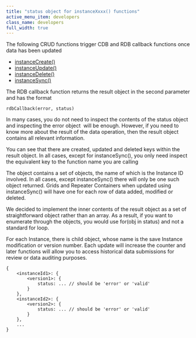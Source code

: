 ```yaml
---
title: "status object for instanceXxxx() functions"
active_menu_item: developers
class_name: developers
full_width: true
---
```



The following CRUD functions trigger CDB and RDB callback functions once data has been updated

 - [instanceCreate()](/developers/documentation/scripting-apis/client-api/instance-data-functions/instancecreate)
 - [instanceUpdate()](/developers/documentation/scripting-apis/client-api/instance-data-functions/instancesave)
 - [instanceDelete()](/developers/documentation/scripting-apis/client-api/instance-data-functions/instancedelete)
 - [instanceSync()](/developers/documentation/scripting-apis/client-api/instance-data-functions/instancesync)

The RDB callback function returns the result object in the second parameter and has the format

    rdbCallback(error, status)

In many cases, you do not need to inspect the contents of the status object and inspecting the error object  will be enough. However, if you need to know more about the result of the data operation, then the result object contains all relevant information.

You can see that there are created, updated and deleted keys within the result object. In all cases, except for instanceSync(), you only need inspect the equivalent key to the function name you are calling

The object contains a set of objects, the name of which is the Instance ID involved. In all cases, except instanceSync() there will only be one such object returned. Grids and Repeater Containers when updated using instanceSync() will have one for each row of data added, modified or deleted.

We decided to implement the inner contents of the result object as a set of straightforward object rather than an array. As a result, if you want to enumerate through the objects, you would use for(obj in status) and not a standard for loop.

For each Instance, there is child object, whose name is the save Instance modification or version number. Each update will increase the counter and later functions will allow you to access historical data submissions for review or data auditing purposes.

    
    {
        <instanceId1>: {
            <version1>: {
                status: ... // should be 'error' or 'valid'
            }
        },
        <instanceId2>: {
            <version2>: {
                status: ... // should be 'error' or 'valid'
            }
        },
        ...
    }
   

